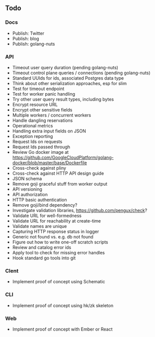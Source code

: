 ## Todo

### Docs

* Publish: Twitter
* Publish: blog
* Publish: golang-nuts

### API

* Timeout user query duration (pending golang-nuts)
* Timeout control plane queries / connections (pending golang-nuts)
* Standard UUIds for ids, associated Postgres data type
* Think about other serialization approaches, esp for slim
* Test for timeout endpoint
* Test for worker panic handling
* Try other user query result types, including bytes
* Encrypt resource URL
* Encrypt other sensitive fields
* Multiple workers / concurrent workers
* Handle dangling reservations
* Operational metrics
* Handling extra input fields on JSON
* Exception reporting
* Request Ids on requests
* Request Ids passed through
* Review Go docker image at https://github.com/GoogleCloudPlatform/golang-docker/blob/master/base/Dockerfile
* Cross-check against pliny
* Cross-check against HTTP API design guide
* JSON schema
* Remove goji graceful stuff from worker output
* API versioning
* API authorization
* HTTP basic authentication
* Remove goji/bind dependency?
* Investigate validation libraries, https://github.com/pengux/check?
* Validate URL for well-formedness
* Validate URL for reachability at create-time
* Validate names are unique
* Capturing HTTP response status in logger
* Generic not found vs. e.g. db not found
* Figure out how to write one-off scratch scripts
* Review and catalog error ids
* Apply tool to check for missing error handles
* Hook standard go tools into git

### Clent

* Implement proof of concept using Schematic

### CLI

* Implement proof of concept using hk/zk skeleton

### Web

* Implement proof of concept with Ember or React
